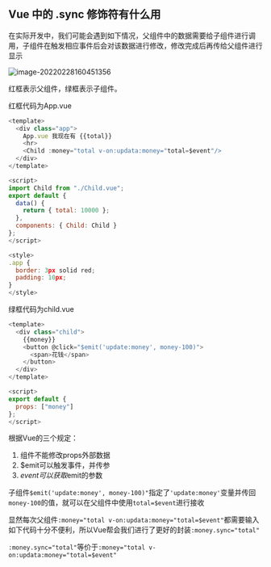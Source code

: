 ## Vue 中的 .sync 修饰符有什么用

在实际开发中，我们可能会遇到如下情况，父组件中的数据需要给子组件进行调用，子组件在触发相应事件后会对该数据进行修改，修改完成后再传给父组件进行显示

![image-20220228160451356](C:\Users\johnnywwy\AppData\Roaming\Typora\typora-user-images\image-20220228160451356.png)

红框表示父组件，绿框表示子组件。



红框代码为App.vue

```javascript
<template>
  <div class="app">
    App.vue 我现在有 {{total}}
    <hr>
    <Child :money="total v-on:updata:money="total=$event"/>
  </div>
</template>

<script>
import Child from "./Child.vue";
export default {
  data() {
    return { total: 10000 };
  },
  components: { Child: Child }
};
</script>

<style>
.app {
  border: 3px solid red;
  padding: 10px;
}
</style>

```



绿框代码为child.vue

```javascript
<template>
  <div class="child">
    {{money}}
    <button @click="$emit('update:money', money-100)">
      <span>花钱</span>
    </button>
  </div>
</template>

<script>
export default {
  props: ["money"]
};
</script>
```



根据Vue的三个规定：

1. 组件不能修改props外部数据
2. $emit可以触发事件，并传参
3. $event可以获取$emit的参数



子组件`$emit('update:money', money-100)"`指定了`'update:money'`变量并传回`money-100`的值，就可以在父组件中使用`total=$event`进行接收



显然每次父组件`:money="total v-on:updata:money="total=$event"`都需要输入如下代码十分不便利，所以Vue帮会我们进行了更好的封装`:money.sync="total"`

`:money.sync="total"`等价于`:money="total v-on:updata:money="total=$event"` 